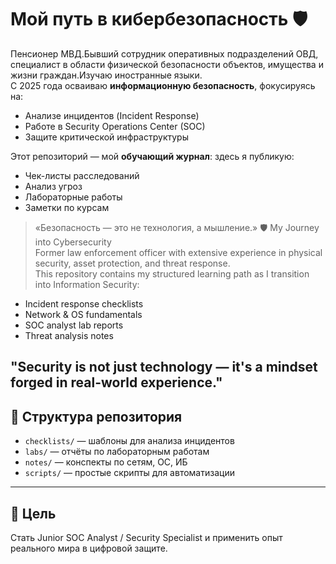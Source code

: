 # Мой путь в кибербезопасность 🛡️

Пенсионер МВД.Бывший сотрудник оперативных подразделений ОВД, специалист в области физической безопасности объектов, имущества и жизни граждан.Изучаю иностранные языки.  
С 2025 года осваиваю **информационную безопасность**, фокусируясь на:
- Анализе инцидентов (Incident Response)
- Работе в Security Operations Center (SOC)
- Защите критической инфраструктуры

Этот репозиторий — мой **обучающий журнал**: здесь я публикую:
- Чек-листы расследований
- Анализ угроз
- Лабораторные работы
- Заметки по курсам

> «Безопасность — это не технология, а мышление.»
🛡️ My Journey into Cybersecurity  
Former law enforcement officer with extensive experience in physical security, asset protection, and threat response.  
This repository contains my structured learning path as I transition into Information Security:  
- Incident response checklists  
- Network & OS fundamentals  
- SOC analyst lab reports  
- Threat analysis notes  

"Security is not just technology — it's a mindset forged in real-world experience."
---

## 📂 Структура репозитория
- `checklists/` — шаблоны для анализа инцидентов
- `labs/` — отчёты по лабораторным работам
- `notes/` — конспекты по сетям, ОС, ИБ
- `scripts/` — простые скрипты для автоматизации

---

## 🎯 Цель
Стать Junior SOC Analyst / Security Specialist и применить опыт реального мира в цифровой защите.
